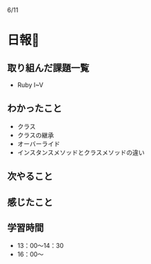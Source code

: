 6/11
# 日報🐶
## 取り組んだ課題一覧
* Ruby I~V
## わかったこと
* クラス
* クラスの継承
* オーバーライド
* インスタンスメソッドとクラスメソッドの違い
## 次やること
## 感じたこと
## 学習時間
* 13：00〜14：30
* 16：00〜
